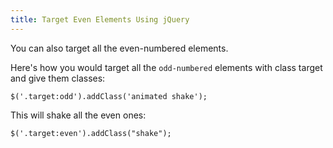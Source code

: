 ```yaml
---
title: Target Even Elements Using jQuery
---
```

You can also target all the even-numbered elements.

Here's how you would target all the `odd-numbered` elements with class target and give them classes:

    $('.target:odd').addClass('animated shake');

This will shake all the even ones:

    $('.target:even').addClass("shake");